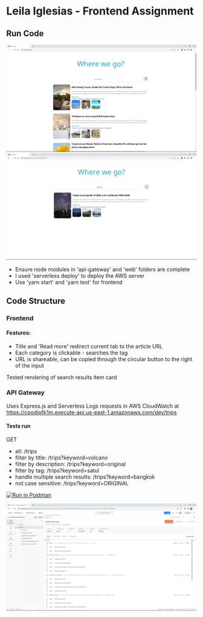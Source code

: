 # Leila Iglesias - Frontend Assignment

## Run Code

![](./Leila-Frontend.png)
![](./Leila-Frontend-with-search.png)

- Ensure node modules in 'api-gateway' and 'web' folders are complete
- I used 'serverless deploy' to deploy the AWS server
- Use 'yarn start' and 'yarn test' for frontend

## Code Structure

### Frontend

#### Features:
- Title and 'Read more' redirect current tab to the article URL
- Each category is clickable - searches the tag
- URL is shareable, can be copied through the circular button to the right of the input

Tested rendering of search results item card

### API Gateway

Uses Express.js and Serverless
Logs requests in AWS CloudWatch at https://cpodjpfk1m.execute-api.us-east-1.amazonaws.com/dev/trips

#### Tests run

GET
  - all: /trips
  - filter by title: /trips?keyword=volcano
  - filter by description: /trips?keyword=original
  - filter by tag: /trips?keyword=satul
  - handle multiple search results: /trips?keyword=bangkok
  - not case sensitive: /trips?keyword=ORIGINAL

[![Run in Postman](https://run.pstmn.io/button.svg)](https://god.postman.co/run-collection/3df87684ef234212f98b?action=collection%2Fimport)

![](./Leila-API-tests.png)
